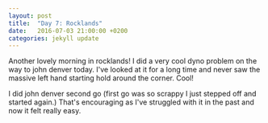 ```yaml
---
layout: post
title:  "Day 7: Rocklands"
date:   2016-07-03 21:00:00 +0200
categories: jekyll update
---
```


Another lovely morning in rocklands! I did a very cool dyno problem on the way to john denver today. I've looked at it for a long time and never saw the massive left hand starting hold around the corner. Cool!

I did john denver second go (first go was so scrappy I just stepped off and started again.) That's encouraging as I've struggled with it in the past and now it felt really easy.


